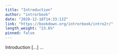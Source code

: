 ```yaml
---
title: "Introduction"
author: "introrbook"
date: "2020-12-18T14:33:12Z"
link: "https://bookdown.org/introrbook/intro2r/"
length_weight: "23.6%"
pinned: false
---
```


Introduction [...]  ...
